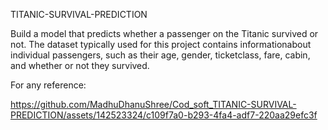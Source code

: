 TITANIC-SURVIVAL-PREDICTION


Build a model that predicts whether a passenger on the Titanic survived or not. 
The dataset typically used for this project contains informationabout individual passengers, such as their age, gender, 
ticketclass, fare, cabin, and whether or not they survived.

For any reference:

https://github.com/MadhuDhanuShree/Cod_soft_TITANIC-SURVIVAL-PREDICTION/assets/142523324/c109f7a0-b293-4fa4-adf7-220aa29efc3f

